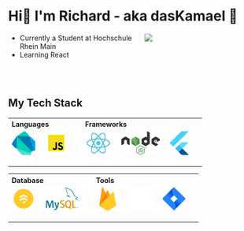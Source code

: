 # Hi👋 I'm Richard - aka dasKamael 🐫

[<img align="right" width="45%" src="https://github-readme-stats-ouuan.vercel.app/api?username=dasKamael&theme=dark&show_icons=true">](https://metrics.lecoq.io/dasKamael?template=classic)
* Currently a Student at Hochschule Rhein Main
* Learning React

<br>
<br>

## My Tech Stack

<table>
    <tr>
        <th align="left">Languages</th>
        <th align="left">Frameworks</th>
    </tr>
    <td>
    <a href="https://dart.dev/">
        <img
        src="./images/dart_logo.png"
        alt="Dart" height="48px"
        align="left"
        style="max-width: 100%; margin:0px 20px 20px 0;"> 
    </a>
    <a href="https://developer.mozilla.org/de/docs/Web/JavaScript">
        <img
        src="./images/js_logo.png"
        alt="Javascript" height="48px"
        align="left"
        style="max-width: 100%; margin:0px 20px 0px 0;"> 
    </a>    
    </td>
    <td>
    <a href="https://reactjs.org/">
        <img
        src="./images/react_logo.png"
        alt="React" height="48px" 
        align="left"
        style="max-width: 100%; margin:0px 20px 20px 0;"> 
    </a>
    <a href="https://flutter.dev/">
        <img
        src="./images/node_logo.svg"
        alt="Node" height="48px" 
        align="left"
        style="max-width: 100%; margin:0px 20px 20px 0;"> 
    </a>
    <a href="https://nodejs.org/">
        <img
        src="./images/flutter_logo.svg"
        alt="Flutter" height="48px" 
        align="left"
        style="max-width: 100%; margin:0px 20px 0px 0;"> 
    </a>
    </td>
</table>


<table>
    <tr>
        <th align="left">Database</th>
        <th align="left">Tools</th>
    </tr>
    <td>
    <a href="https://firebase.google.com/products/firestore">
        <img
        src="./images/firestore_logo.svg"
        alt="Firestore" height="48px"
        align="left"
        style="max-width: 100%; margin:0px 20px 20px 0;"> 
    </a>
    <a href="https://www.mysql.com/">
        <img
        src="./images/mysql_logo.png"
        alt="MySQL" height="48px"
        align="left"
        style="max-width: 100%; margin:0px 20px 0px 0;"> 
    </a>    
    </td>
    <td>
    <a href="https://firebase.google.com/">
        <img
        src="./images/firebase_logo.svg"
        alt="Firebase" height="48px" 
        align="left"
        style="max-width: 100%; margin:0px 20px 20px 0;"> 
    </a>
    <a href="https://git-scm.com/">
        <img
        src="./images/git_logo.png"
        alt="Git" height="48px" 
        align="left"
        style="max-width: 100%; margin:0px 20px 20px 0;"> 
    </a>
    <a href="https://www.atlassian.com/de/software/jira">
        <img
        src="./images/jira_logo.svg"
        alt="Jira" height="48px" 
        align="left"
        style="max-width: 100%; margin:0px 20px 0px 0;"> 
    </a>
    </td>
</table>



<!--
**dasKamael/dasKamael** is a ✨ _special_ ✨ repository because its `README.md` (this file) appears on your GitHub profile.

Here are some ideas to get you started:

- 🔭 I’m currently working on ...
- 🌱 I’m currently learning ...
- 👯 I’m looking to collaborate on ...
- 🤔 I’m looking for help with ...
- 💬 Ask me about ...
- 📫 How to reach me: ...
- 😄 Pronouns: ...
- ⚡ Fun fact: ...
-->
